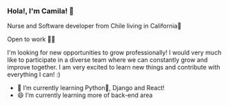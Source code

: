 ### Hola!, I'm Camila! 👋 

Nurse and Software developer from Chile living in California👯

Open to work 🤟🏼

I'm looking for new opportunities to grow professionally! I would very much like to participate in a diverse team where we can constantly grow and improve together. I am very excited to learn new things and contribute with everything I can! :)

- 🔭 I’m currently learning Python🐍, Django and React!
- 😄 I’m currently learning more of back-end area
